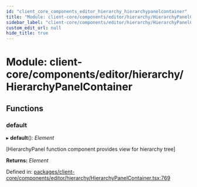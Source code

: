```yaml
---
id: "client_core_components_editor_hierarchy_hierarchypanelcontainer"
title: "Module: client-core/components/editor/hierarchy/HierarchyPanelContainer"
sidebar_label: "client-core/components/editor/hierarchy/HierarchyPanelContainer"
custom_edit_url: null
hide_title: true
---
```


# Module: client-core/components/editor/hierarchy/HierarchyPanelContainer

## Functions

### default

▸ **default**(): *Element*

[HierarchyPanel function component provides view for hierarchy tree]

**Returns:** *Element*

Defined in: [packages/client-core/components/editor/hierarchy/HierarchyPanelContainer.tsx:769](https://github.com/xr3ngine/xr3ngine/blob/9d253dc38/packages/client-core/components/editor/hierarchy/HierarchyPanelContainer.tsx#L769)

